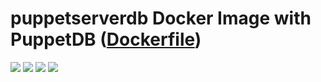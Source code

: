 # puppetserverdb Docker Image with PuppetDB ([Dockerfile](https://github.com/vladgh/docker_base_images/tree/master/puppetserverdbdb))
[![](https://images.microbadger.com/badges/image/vladgh/puppetserverdb.svg)](https://microbadger.com/images/vladgh/puppetserverdb "Get your own image badge on microbadger.com")
[![](https://images.microbadger.com/badges/version/vladgh/puppetserverdb.svg)](https://microbadger.com/images/vladgh/puppetserverdb "Get your own version badge on microbadger.com")
[![](https://images.microbadger.com/badges/commit/vladgh/puppetserverdb.svg)](https://microbadger.com/images/vladgh/puppetserverdb "Get your own version badge on microbadger.com")
[![](https://images.microbadger.com/badges/license/vladgh/puppetserverdb.svg)](https://microbadger.com/images/vladgh/puppetserverdb "Get your own version badge on microbadger.com")
